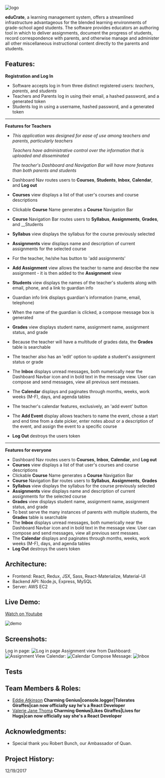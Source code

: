 ![logo](images/eduCrateblocks.png)

__eduCrate__, a learning management system, offers a streamlined infrastructure advantageous for the blended learning environments of grade-school aged students. The software provides educators an authoring tool in which to deliver assignments, document the progress of students, record correspondence with parents, and otherwise manage and administer all other miscellaneous instructional content directly to the parents and students.


## Features:
**Registration and Log In**
* Software accepts log in from three distinct registered users: *teachers*, *parents*, and *students*
* Teachers and Parents log in using their email, a hashed password, and a generated token 
* Students log in using a username, hashed password, and a generated token

****

**Features for Teachers**
* *This application was designed for ease of use among teachers and parents, particularly teachers*

  *Teachers have administrative control over the information that is uploaded and disseminated*

  *The teacher's Dashboard and Navigation Bar will have more features than both parents and students*
* Dashboard Nav routes users to __Courses__, __Students__, __Inbox__, __Calendar__, and __Log out__
* __Courses__ view displays a list of that user's courses and course descriptions
* Clickable __Course__ Name generates a __Course__ Navigation Bar
* __Course__ Navigation Bar routes users to __Syllabus__, __Assignments__, __Grades__, and __Students
* __Syllabus__ view displays the syllabus for the course previously selected
* __Assignments__ view displays name and description of current assignments for the selected course
* For the teacher, he/she has button to 'add assignments'
* __Add Assignment__ view allows the teacher to name and describe the new assignment - it is then added to the __Assignment__ view
* __Students__ view displays the names of the teacher's students along with email, phone, and a link to guardian info
* Guardian info link displays guardian's information (name, email, telephone)  
* When the name of the guardian is clicked, a compose message box is generated 
* __Grades__ view displays student name, assignment name, assignment status, and grade
* Because the teacher will have a  multitude of grades data, the __Grades__ table is searchable
* The teacher also has an 'edit' option to update a student's assignment status or grade
* The __Inbox__ displays unread messages, both numerically near the Dashboard Navbar icon and in bold text in the message view. User can compose and send messages, view all previous sent messaes.
* The __Calendar__ displays and paginates through months, weeks, work weeks (M-F), days, and agenda tables
* The teacher's calendar features, exclusively, an 'add event' button
* The __Add Event__ display allows teachers to name the event, chose a start and end time from a date picker, enter notes about or a description of the event, and assign the event to a specific course
* __Log Out__ destroys the users token

****

**Features for everyone**
* Dashboard Nav routes users to __Courses__, __Inbox__, __Calendar__, and __Log out__
* __Courses__ view displays a list of that user's courses and course descriptions
* Clickable __Course__ Name generates a __Course__ Navigation Bar
* __Course__ Navigation Bar routes users to __Syllabus__, __Assignments__, __Grades__
* __Syllabus__ view displays the syllabus for the course previously selected
* __Assignments__ view displays name and description of current assignments for the selected course
* __Grades__ view displays student name, assignment name, assignment status, and grade
* To best serve the many instances of parents with multiple students, the __Grades__ table is searchable
* The __Inbox__ displays unread messages, both numerically near the Dashboard Navbar icon and in bold text in the message view. User can compose and send messages, view all previous sent messaes.
* The __Calendar__ displays and paginates through months, weeks, work weeks (M-F), days, and agenda tables
* __Log Out__ destroys the users token     



<!-- ## Challenges and Solutions: -->

## Architecture: 
* Frontend: React, Redux, JSX, Sass, React-Materialize, Material-UI
* Backend API: Node.js, Express, MySQL
* Server: AWS EC2

## Live Demo:
[Watch on Youtube](https://youtu.be/38bW-8KEB_A)


![demo](https://media.giphy.com/media/xULW8Kkp3P2eXJMBsQ/giphy.gif)

## Screenshots:
Log in page:
![Log in page](images/loginPage.png)
Assignment view from Dashboard: 
![Assignment View](images/courseView.png)
Calendar: 
![Calendar](images/calendar.png)
Compose Message:
![Inbox](images/inbox.png)


## Tests



## Team Members & Roles:
* [Eddie Atkinson](https://github.com/eddieatkinson)
**Charming Genius|console.logger|Tolerates Giraffes|can now officially say he's a React Developer**
* [Valerie Jane Thoma](https://github.com/ValerieThoma)
**Charming ~~Genius~~|Likes Giraffes|Lives for Hugs|can now officially say she's a React Developer**

## Acknowledgments:
* Special thank you Robert Bunch, our Ambassador of Quan. 

## Project History: 
12/19/2017 

